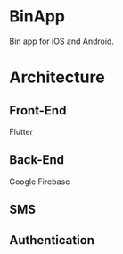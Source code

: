 # BinApp
Bin app for iOS and Android.

# Architecture

## Front-End
Flutter

## Back-End
Google Firebase

## SMS 

## Authentication 
